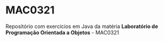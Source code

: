 # MAC0321

Repositório com exercícios em Java da matéria **Laboratório de Programação Orientada a Objetos** - MAC0321

